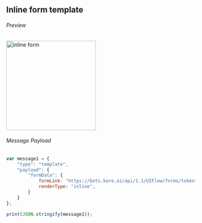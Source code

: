 ##  Inline form template

###### Preview

<img width="238" alt="inline form" src="https://github.com/Koredotcom/web-kore-sdk/assets/131746603/88455d63-1200-4a28-a860-1ad5c22a2e90">

###### Message Payload

```js
var message1 = {
    "type": "template",
    "payload": {
        "formData": {
            formLink: "https://bots.kore.ai/api/1.1/UIFlow/forms/token?hash=44a9cc195625af0de17ff49de6f71851",
            renderType: "inline",
        }
    }
};

print(JSON.stringify(message1));
```
